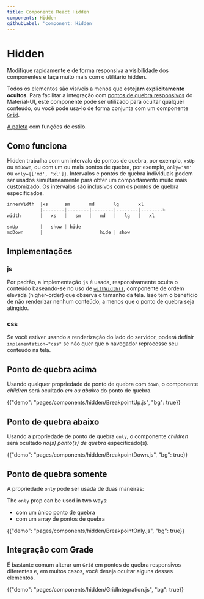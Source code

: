 ```yaml
---
title: Componente React Hidden
components: Hidden
githubLabel: 'component: Hidden'
---
```


# Hidden

<p class="description">Modifique rapidamente e de forma responsiva a visibilidade dos componentes e faça muito mais com o utilitário hidden.</p>

Todos os elementos são visíveis a menos que **estejam explicitamente ocultos**. Para facilitar a integração com [pontos de quebra responsivos](/customization/breakpoints/) do Material-UI, este componente pode ser utilizado para ocultar qualquer conteúdo, ou você pode usa-lo de forma conjunta com um componente [`Grid`](/components/grid/).

[A paleta](/system/palette/) com funções de estilo.

## Como funciona

Hidden trabalha com um intervalo de pontos de quebra, por exemplo, `xsUp` ou `mdDown`, ou com um ou mais pontos de quebra, por exemplo, `only='sm'` ou `only={['md', 'xl']}`. Intervalos e pontos de quebra individuais podem ser usados simultaneamente para obter um comportamento muito mais customizado. Os intervalos são inclusivos com os pontos de quebra especificados.

```js
innerWidth  |xs      sm       md       lg       xl
            |--------|--------|--------|--------|-------->
width       |   xs   |   sm   |   md   |   lg   |   xl

smUp        |   show | hide
mdDown      |                     hide | show

```

## Implementações

### js

Por padrão, a implementação `js` é usada, responsivamente oculta o conteúdo baseando-se no uso de [`withWidth()`](/customization/breakpoints/#withwidth), componente de ordem elevada (higher-order) que observa o tamanho da tela. Isso tem o benefício de não renderizar nenhum conteúdo, a menos que o ponto de quebra seja atingido.

### css

Se você estiver usando a renderização do lado do servidor, poderá definir `implementation="css"` se não quer que o navegador reprocesse seu conteúdo na tela.

## Ponto de quebra acima

Usando qualquer propriedade de ponto de quebra com `down`, o componente *children* será ocultado *em ou abaixo* do ponto de quebra.

{{"demo": "pages/components/hidden/BreakpointUp.js", "bg": true}}

## Ponto de quebra abaixo

Usando a propriedade de ponto de quebra `only`, o componente *children* será ocultado *no(s) ponto(s) de quebra* especificado(s).

{{"demo": "pages/components/hidden/BreakpointDown.js", "bg": true}}

## Ponto de quebra somente

A propriedade `only` pode ser usada de duas maneiras:

The `only` prop can be used in two ways:

- com um único ponto de quebra
- com um array de pontos de quebra

{{"demo": "pages/components/hidden/BreakpointOnly.js", "bg": true}}

## Integração com Grade

É bastante comum alterar um `Grid` em pontos de quebra responsivos diferentes e, em muitos casos, você deseja ocultar alguns desses elementos.

{{"demo": "pages/components/hidden/GridIntegration.js", "bg": true}}

